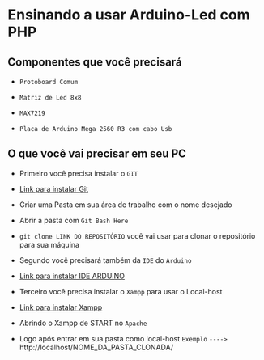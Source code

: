 # Ensinando a usar Arduino-Led com PHP

## Componentes que você precisará
  
  * `Protoboard Comum`
  
  * `Matriz de Led 8x8`
  
  * `MAX7219`
  
  * `Placa de Arduino Mega 2560 R3 com cabo Usb`

  ## O que você vai precisar em seu PC
  
  * Primeiro você precisa instalar o `GIT`
  
  * [Link para instalar Git](https://git-scm.com/downloads)
  
  * Criar uma Pasta em sua área de trabalho com o nome desejado
  
  * Abrir a pasta com `Git Bash Here`
  
  * `git clone LINK DO REPOSITÓRIO` você vai usar para clonar o repositório para sua máquina
  
  * Segundo você precisará também da `IDE` do `Arduino`
  
  * [Link para instalar IDE ARDUINO](https://www.arduino.cc/en/software)
  
  * Terceiro você precisa instalar o `Xampp` para usar o Local-host
  
  * [Link para instalar Xampp](https://www.apachefriends.org/pt_br/download.html)
  
  * Abrindo o Xampp de START no `Apache`
  
  * Logo após entrar em sua pasta como local-host `Exemplo` `---->` http://localhost/NOME_DA_PASTA_CLONADA/

  
  
  
  
  
